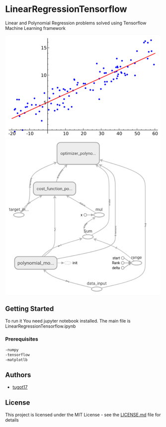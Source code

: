 # LinearRegressionTensorflow
Linear and Polynomial Regression problems solved using Tensorflow Machine Learning framework 

<img src="data_files/title_plot.jpg" alt="drawing" width="500px"/>
<img src="data_files/Screenshot from 2019-05-29 15-32-23.png" alt="drawing" width="500px"/>



## Getting Started

To run it You need jupyter notebook installed.
The main file is LinearRegressionTensorflow.ipynb

### Prerequisites
```
-numpy
-tensorflow
-matplotlb
```

## Authors

* [tugot17](https://github.com/tugot17)


## License

This project is licensed under the MIT License - see the [LICENSE.md](LICENSE.md) file for details


